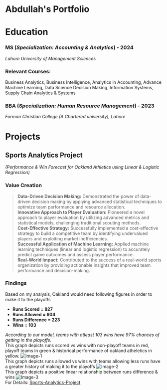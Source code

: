 # Abdullah's Portfolio
# Education 
### MS (*Specialization: Accounting & Analytics*) -                                                                                                                  2024 
*Lahore University of Management Sciences*
### Relevant Courses: 
Business Analytics, Business Intelligence, Analytics in Accounting, Advance Machine Learning, Data Science Decision Making, Information Systems, Supply Chain Analytics & Systems
### BBA (*Specialization: Human Resource Management*) - 	 	                                                                                                         2023 
*Forman Christian College (A Chartered university), Lahore*
# Projects
## Sports Analytics Project
*(Performance & Win Forecast for Oakland Athletics using Linear & Logistic Regression)*
### Value Creation 
>**Data-Driven Decision Making:** Demonstrated the power of data-driven decision making by applying advanced statistical techniques to optimize team performance and resource allocation.\
>**Innovative Approach to Player Evaluation:** Pioneered a novel approach to player evaluation by utilizing advanced metrics and statistical models, challenging traditional scouting methods.\
>**Cost-Effective Strategy:** Successfully implemented a cost-effective strategy to build a competitive team by identifying undervalued players and exploiting market inefficiencies.\
>**Successful Application of Machine Learning:** Applied machine learning techniques (linear and logistic regression) to accurately predict game outcomes and assess player performance.\
>**Real-World Impact:** Contributed to the success of a real-world sports organization by providing actionable insights that improved team performance and decision-making.
### Findings 
Based on my analysis, Oakland would need following figures in order to make it to the playoffs 
* **Runs Scored = 827**
* **Runs Allowed = 604**
* **Runs Difference = 223**
* **Wins = 103**
  
*According to our model, teams with atleast 103 wins have 97% chances of getting in the playoffs.*\
This graph depicts runs scored vs wins with non-playoff teams in red, playoff teams in green & historical performance of oakland atheletics in yellow. 
![Image-1](https://github.com/user-attachments/assets/bc819637-57a9-4f69-8d9b-55c7ccaf1f1b)\
This graph depicts runs allowed vs wins with teams allowing less runs have a greater history of making it to the playoffs
![Image-2](https://github.com/user-attachments/assets/d386b99b-5ac3-46bc-a315-41b6ada7fb4d)\
This graph depicts a positive linear relationship between runs difference & wins
![Image-3](https://github.com/user-attachments/assets/2d6052b5-e9dc-4dd3-b6ed-3995fec9659b)\
For Details: [Sports-Analytics-Project](https://github.com/ASH-2310/Sports-Analytics-Project)





